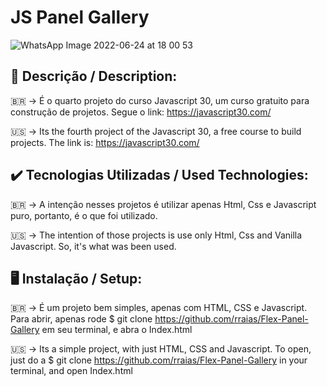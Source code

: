 # JS Panel Gallery

![WhatsApp Image 2022-06-24 at 18 00 53](https://user-images.githubusercontent.com/102614133/175666843-bfe77a12-4b06-494b-82df-bec362c3ec5b.jpeg)



## 📰 Descrição / Description:

🇧🇷 -> É o quarto projeto do curso Javascript 30, um curso gratuito para construção de projetos. Segue o link: https://javascript30.com/

🇺🇸 -> Its the fourth project of the Javascript 30, a free course to build projects. The link is: https://javascript30.com/ 


## ✔️ Tecnologias Utilizadas / Used Technologies:

🇧🇷 -> A intenção nesses projetos é utilizar apenas Html, Css e Javascript puro, portanto, é o que foi utilizado.

🇺🇸 -> The intention of those projects is use only Html, Css and Vanilla Javascript. So, it's what was been used.


## 🖥️ Instalação / Setup:

🇧🇷 -> É um projeto bem simples, apenas com HTML, CSS e Javascript. Para abrir, apenas rode $ git clone https://github.com/rraias/Flex-Panel-Gallery  em seu terminal, e abra o Index.html

🇺🇸 -> Its a simple project, with just HTML, CSS and Javascript. To open, just do a $ git clone https://github.com/rraias/Flex-Panel-Gallery in your terminal, and open Index.html
